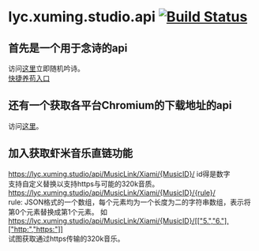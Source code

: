 # lyc.xuming.studio.api [![Build Status](https://travis-ci.org/TooYoungTooSimp/lyc.xuming.studio.api.svg?branch=master)](https://travis-ci.org/TooYoungTooSimp/lyc.xuming.studio.api)

## 首先是一个用于念诗的api
访问[这里](https://lyc.xuming.studio/api/poem)立即随机吟诗。  
[快捷养苟入口](https://lyc.xuming.studio/api/poem/0)

## 还有一个获取各平台Chromium的下载地址的api
访问[这里](https://lyc.xuming.studio/api/ChromiumUrls)。

## 加入获取虾米音乐直链功能
https://lyc.xuming.studio/api/MusicLink/Xiami/{MusicID}/ id得是数字  
支持自定义替换以支持https与可能的320k音质。  
https://lyc.xuming.studio/api/MusicLink/Xiami/{MusicID}/{rule}/  
rule: JSON格式的一个数组，每个元素均为一个长度为二的字符串数组，表示将第0个元素替换成第1个元素。
如 https://lyc.xuming.studio/api/MusicLink/Xiami/{MusicID}/[["5.","6."],["http:","https:"]]  
试图获取通过https传输的320k音乐。
